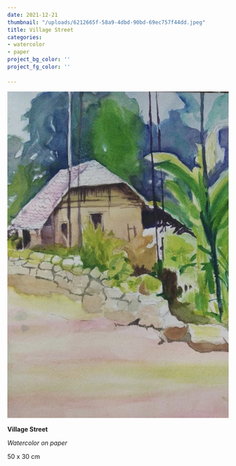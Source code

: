 ```yaml
---
date: 2021-12-21
thumbnail: "/uploads/6212665f-58a9-4dbd-90bd-69ec757f44dd.jpeg"
title: Village Street
categories:
- watercolor
- paper
project_bg_color: ''
project_fg_color: ''

---
```

![](/uploads/6212665f-58a9-4dbd-90bd-69ec757f44dd.jpeg)

**Village Street**

_Watercolor on paper_

50 x 30 cm